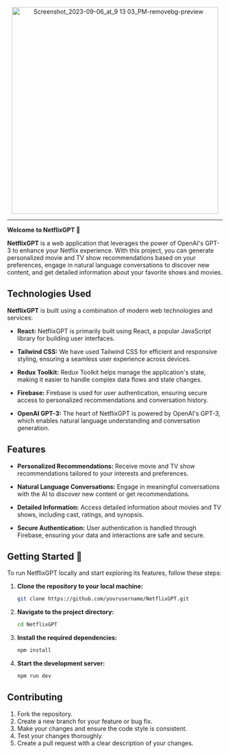 
<article align="center" >
<img width="482" alt="Screenshot_2023-09-06_at_9 13 03_PM-removebg-preview" src="https://github.com/Vijaykv5/NetflixGpt/assets/94985341/384abd6a-54ca-48d9-a4dd-e6566c6fb59c">

</article><hr>

**Welcome to NetflixGPT 👋**

**NetflixGPT** is a web application that leverages the power of OpenAI's GPT-3 to enhance your Netflix experience. With this project, you can generate personalized movie and TV show recommendations based on your preferences, engage in natural language conversations to discover new content, and get detailed information about your favorite shows and movies.

## **Technologies Used**

**NetflixGPT** is built using a combination of modern web technologies and services:

- **React:** NetflixGPT is primarily built using React, a popular JavaScript library for building user interfaces.

- **Tailwind CSS:** We have used Tailwind CSS for efficient and responsive styling, ensuring a seamless user experience across devices.

- **Redux Toolkit:** Redux Toolkit helps manage the application's state, making it easier to handle complex data flows and state changes.

- **Firebase:** Firebase is used for user authentication, ensuring secure access to personalized recommendations and conversation history.

- **OpenAI GPT-3:** The heart of NetflixGPT is powered by OpenAI's GPT-3, which enables natural language understanding and conversation generation.

## **Features**

- **Personalized Recommendations:** Receive movie and TV show recommendations tailored to your interests and preferences.

- **Natural Language Conversations:** Engage in meaningful conversations with the AI to discover new content or get recommendations.

- **Detailed Information:** Access detailed information about movies and TV shows, including cast, ratings, and synopsis.

- **Secure Authentication:** User authentication is handled through Firebase, ensuring your data and interactions are safe and secure.

## **Getting Started** 🌟

To run NetflixGPT locally and start exploring its features, follow these steps:

1. **Clone the repository to your local machine:**

   ```bash
   git clone https://github.com/yourusername/NetflixGPT.git

2. **Navigate to the project directory:**

   ```bash
   cd NetflixGPT
   
3. **Install the required dependencies:**

   ```bash
   npm install

3. **Start the development server:**

   ```bash
   npm run dev


  ## **Contributing**
1. Fork the repository.
2. Create a new branch for your feature or bug fix.
3. Make your changes and ensure the code style is consistent.
4. Test your changes thoroughly.
5. Create a pull request with a clear description of your changes.









 



